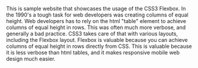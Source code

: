 This is sample website that showcases the usage of the CSS3 Flexbox. In the 1990's a tough task for web developers was creating columns of equal height. Web developers has to rely on the html "table" element to achieve columns of equal height in rows. This was often much more verbose, and generally a bad practice. CSS3 takes care of that with various layouts, including the Flexbox layout. Flexbox is valuable because you can achieve columns of equal height in rows directly from CSS. This is valuable because it is less verbose than html tables, and it makes responsive mobile web design much easier.
